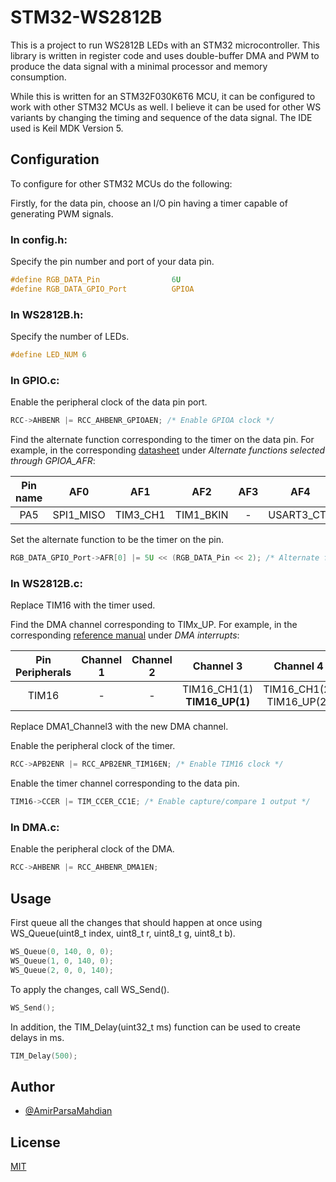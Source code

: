 
# STM32-WS2812B


This is a project to run WS2812B LEDs with an STM32 microcontroller. This library is written in register code and uses double-buffer DMA and PWM to produce the data signal with a minimal processor and memory consumption.

While this is written for an STM32F030K6T6 MCU, it can be configured to work with other STM32 MCUs as well.
I believe it can be used for other WS variants by changing the timing and sequence of the data signal. The IDE used is Keil MDK Version 5.


## Configuration

To configure for other STM32 MCUs do the following:

Firstly, for the data pin, choose an I/O pin having a timer capable of generating PWM signals.

### In config.h:
Specify the pin number and port of your data pin.
```c
#define RGB_DATA_Pin 				6U
#define RGB_DATA_GPIO_Port 			GPIOA
```

### In WS2812B.h:
Specify the number of LEDs.
```c
#define LED_NUM 6
```

### In GPIO.c:
Enable the peripheral clock of the data pin port.
```c
RCC->AHBENR |= RCC_AHBENR_GPIOAEN; /* Enable GPIOA clock */
```

Find the alternate function corresponding to the timer on the data pin. For example, in the corresponding [datasheet](https://www.st.com/resource/en/datasheet/stm32f030k6.pdf) under *Alternate functions selected through GPIOA_AFR*:

| Pin name | AF0       | AF1      | AF2       | AF3 | AF4        | AF5           | AF6      |
| :------: | :-------: | :------: | :-------: | :-: | :--------: | :-----------: | :------: |
| PA5      | SPI1_MISO | TIM3_CH1 | TIM1_BKIN | -   | USART3_CTS | **TIM16_CH1** | EVENTOUT |

Set the alternate function to be the timer on the pin.
```c
RGB_DATA_GPIO_Port->AFR[0] |= 5U << (RGB_DATA_Pin << 2); /* Alternate function (TIM16_CH1 AF5) */
```

### In WS2812B.c:
Replace TIM16 with the timer used.

Find the DMA channel corresponding to TIMx_UP. For example, in the corresponding [reference manual](https://www.st.com/resource/en/reference_manual/rm0360-stm32f030x4x6x8xc-and-stm32f070x6xb-advanced-armbased-32bit-mcus-stmicroelectronics.pdf) under *DMA interrupts*:

| Pin Peripherals | Channel 1 | Channel 2 | Channel 3                        | Channel 4                    | Channel 5 |
| :-------------: | :-------: | :-------: | :------------------------------: | :--------------------------: | :-------: |
| TIM16           | -         | -         | TIM16_CH1(1)<br/>**TIM16_UP(1)** | TIM16_CH1(2)<br/>TIM16_UP(2) | -         |

Replace DMA1_Channel3 with the new DMA channel.

Enable the peripheral clock of the timer.
```c
RCC->APB2ENR |= RCC_APB2ENR_TIM16EN; /* Enable TIM16 clock */
```
Enable the timer channel corresponding to the data pin.
```c
TIM16->CCER |= TIM_CCER_CC1E; /* Enable capture/compare 1 output */
```

### In DMA.c:
Enable the peripheral clock of the DMA.
```c
RCC->AHBENR |= RCC_AHBENR_DMA1EN;
```
## Usage

First queue all the changes that should happen at once using WS_Queue(uint8_t index, uint8_t r, uint8_t g, uint8_t b).
```c
WS_Queue(0, 140, 0, 0);
WS_Queue(1, 0, 140, 0);
WS_Queue(2, 0, 0, 140);
```

To apply the changes, call WS_Send().
```c
WS_Send();
```

In addition, the TIM_Delay(uint32_t ms) function can be used to create delays in ms.
```c
TIM_Delay(500);
```


## Author

- [@AmirParsaMahdian](https://www.github.com/AmirParsaMahdian)


## License

[MIT](https://choosealicense.com/licenses/mit/)

